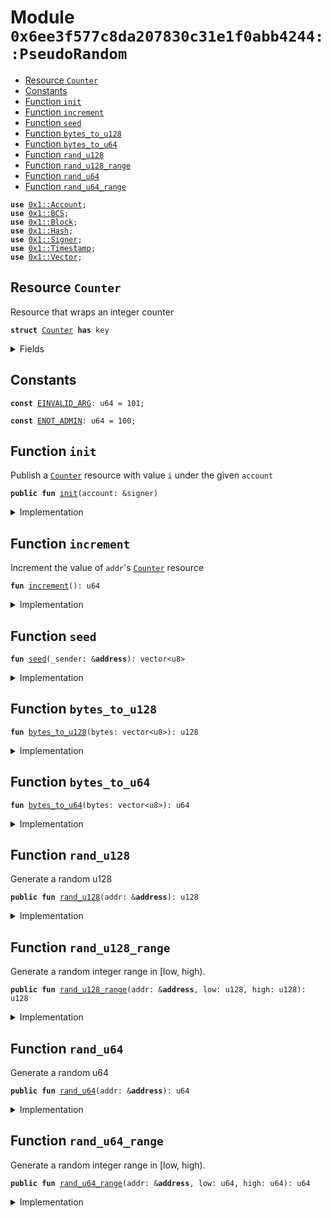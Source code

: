 
<a name="0x6ee3f577c8da207830c31e1f0abb4244_PseudoRandom"></a>

# Module `0x6ee3f577c8da207830c31e1f0abb4244::PseudoRandom`



-  [Resource `Counter`](#0x6ee3f577c8da207830c31e1f0abb4244_PseudoRandom_Counter)
-  [Constants](#@Constants_0)
-  [Function `init`](#0x6ee3f577c8da207830c31e1f0abb4244_PseudoRandom_init)
-  [Function `increment`](#0x6ee3f577c8da207830c31e1f0abb4244_PseudoRandom_increment)
-  [Function `seed`](#0x6ee3f577c8da207830c31e1f0abb4244_PseudoRandom_seed)
-  [Function `bytes_to_u128`](#0x6ee3f577c8da207830c31e1f0abb4244_PseudoRandom_bytes_to_u128)
-  [Function `bytes_to_u64`](#0x6ee3f577c8da207830c31e1f0abb4244_PseudoRandom_bytes_to_u64)
-  [Function `rand_u128`](#0x6ee3f577c8da207830c31e1f0abb4244_PseudoRandom_rand_u128)
-  [Function `rand_u128_range`](#0x6ee3f577c8da207830c31e1f0abb4244_PseudoRandom_rand_u128_range)
-  [Function `rand_u64`](#0x6ee3f577c8da207830c31e1f0abb4244_PseudoRandom_rand_u64)
-  [Function `rand_u64_range`](#0x6ee3f577c8da207830c31e1f0abb4244_PseudoRandom_rand_u64_range)


<pre><code><b>use</b> <a href="../../../build/StarcoinFramework/docs/Account.md#0x1_Account">0x1::Account</a>;
<b>use</b> <a href="../../../build/StarcoinFramework/docs/BCS.md#0x1_BCS">0x1::BCS</a>;
<b>use</b> <a href="../../../build/StarcoinFramework/docs/Block.md#0x1_Block">0x1::Block</a>;
<b>use</b> <a href="../../../build/StarcoinFramework/docs/Hash.md#0x1_Hash">0x1::Hash</a>;
<b>use</b> <a href="../../../build/StarcoinFramework/docs/Signer.md#0x1_Signer">0x1::Signer</a>;
<b>use</b> <a href="../../../build/StarcoinFramework/docs/Timestamp.md#0x1_Timestamp">0x1::Timestamp</a>;
<b>use</b> <a href="../../../build/StarcoinFramework/docs/Vector.md#0x1_Vector">0x1::Vector</a>;
</code></pre>



<a name="0x6ee3f577c8da207830c31e1f0abb4244_PseudoRandom_Counter"></a>

## Resource `Counter`

Resource that wraps an integer counter


<pre><code><b>struct</b> <a href="Counter.md#0x6ee3f577c8da207830c31e1f0abb4244_Counter">Counter</a> <b>has</b> key
</code></pre>



<details>
<summary>Fields</summary>


<dl>
<dt>
<code>value: u64</code>
</dt>
<dd>

</dd>
</dl>


</details>

<a name="@Constants_0"></a>

## Constants


<a name="0x6ee3f577c8da207830c31e1f0abb4244_PseudoRandom_EINVALID_ARG"></a>



<pre><code><b>const</b> <a href="PseudoRandom.md#0x6ee3f577c8da207830c31e1f0abb4244_PseudoRandom_EINVALID_ARG">EINVALID_ARG</a>: u64 = 101;
</code></pre>



<a name="0x6ee3f577c8da207830c31e1f0abb4244_PseudoRandom_ENOT_ADMIN"></a>



<pre><code><b>const</b> <a href="PseudoRandom.md#0x6ee3f577c8da207830c31e1f0abb4244_PseudoRandom_ENOT_ADMIN">ENOT_ADMIN</a>: u64 = 100;
</code></pre>



<a name="0x6ee3f577c8da207830c31e1f0abb4244_PseudoRandom_init"></a>

## Function `init`

Publish a <code><a href="Counter.md#0x6ee3f577c8da207830c31e1f0abb4244_Counter">Counter</a></code> resource with value <code>i</code> under the given <code>account</code>


<pre><code><b>public</b> <b>fun</b> <a href="PseudoRandom.md#0x6ee3f577c8da207830c31e1f0abb4244_PseudoRandom_init">init</a>(account: &signer)
</code></pre>



<details>
<summary>Implementation</summary>


<pre><code><b>public</b> <b>fun</b> <a href="PseudoRandom.md#0x6ee3f577c8da207830c31e1f0abb4244_PseudoRandom_init">init</a>(account: &signer) {
    // "Pack" (create) a <a href="Counter.md#0x6ee3f577c8da207830c31e1f0abb4244_Counter">Counter</a> resource. This is a privileged operation that
    // can only be done inside the <b>module</b> that declares the `<a href="Counter.md#0x6ee3f577c8da207830c31e1f0abb4244_Counter">Counter</a>` resource
    <b>assert</b>!(<a href="../../../build/StarcoinFramework/docs/Signer.md#0x1_Signer_address_of">Signer::address_of</a>(account) == @<a href="SFC.md#0x6ee3f577c8da207830c31e1f0abb4244_SFC">SFC</a>, <a href="PseudoRandom.md#0x6ee3f577c8da207830c31e1f0abb4244_PseudoRandom_ENOT_ADMIN">ENOT_ADMIN</a>);
    <b>move_to</b>(account, <a href="Counter.md#0x6ee3f577c8da207830c31e1f0abb4244_Counter">Counter</a>{ value: 0 })
}
</code></pre>



</details>

<a name="0x6ee3f577c8da207830c31e1f0abb4244_PseudoRandom_increment"></a>

## Function `increment`

Increment the value of <code>addr</code>'s <code><a href="Counter.md#0x6ee3f577c8da207830c31e1f0abb4244_Counter">Counter</a></code> resource


<pre><code><b>fun</b> <a href="PseudoRandom.md#0x6ee3f577c8da207830c31e1f0abb4244_PseudoRandom_increment">increment</a>(): u64
</code></pre>



<details>
<summary>Implementation</summary>


<pre><code><b>fun</b> <a href="PseudoRandom.md#0x6ee3f577c8da207830c31e1f0abb4244_PseudoRandom_increment">increment</a>(): u64 <b>acquires</b> <a href="Counter.md#0x6ee3f577c8da207830c31e1f0abb4244_Counter">Counter</a> {
    <b>let</b> c_ref = &<b>mut</b> <b>borrow_global_mut</b>&lt;<a href="Counter.md#0x6ee3f577c8da207830c31e1f0abb4244_Counter">Counter</a>&gt;(@<a href="SFC.md#0x6ee3f577c8da207830c31e1f0abb4244_SFC">SFC</a>).value;
    *c_ref = *c_ref + 1;
    *c_ref
}
</code></pre>



</details>

<a name="0x6ee3f577c8da207830c31e1f0abb4244_PseudoRandom_seed"></a>

## Function `seed`



<pre><code><b>fun</b> <a href="PseudoRandom.md#0x6ee3f577c8da207830c31e1f0abb4244_PseudoRandom_seed">seed</a>(_sender: &<b>address</b>): vector&lt;u8&gt;
</code></pre>



<details>
<summary>Implementation</summary>


<pre><code><b>fun</b> <a href="PseudoRandom.md#0x6ee3f577c8da207830c31e1f0abb4244_PseudoRandom_seed">seed</a>(_sender: &<b>address</b>): vector&lt;u8&gt; <b>acquires</b> <a href="Counter.md#0x6ee3f577c8da207830c31e1f0abb4244_Counter">Counter</a> {
    <b>let</b> counter = <a href="PseudoRandom.md#0x6ee3f577c8da207830c31e1f0abb4244_PseudoRandom_increment">increment</a>();
    <b>let</b> counter_bytes = <a href="../../../build/StarcoinFramework/docs/BCS.md#0x1_BCS_to_bytes">BCS::to_bytes</a>(&counter);

    <b>let</b> author: <b>address</b> = <a href="../../../build/StarcoinFramework/docs/Block.md#0x1_Block_get_current_author">Block::get_current_author</a>();
    <b>let</b> author_bytes: vector&lt;u8&gt; = <a href="../../../build/StarcoinFramework/docs/BCS.md#0x1_BCS_to_bytes">BCS::to_bytes</a>(&author);

    <b>let</b> timestamp: u64 = <a href="../../../build/StarcoinFramework/docs/Timestamp.md#0x1_Timestamp_now_milliseconds">Timestamp::now_milliseconds</a>();
    <b>let</b> timestamp_bytes: vector&lt;u8&gt; = <a href="../../../build/StarcoinFramework/docs/BCS.md#0x1_BCS_to_bytes">BCS::to_bytes</a>(&timestamp);

    <b>let</b> parent_hash: vector&lt;u8&gt; = <a href="../../../build/StarcoinFramework/docs/Block.md#0x1_Block_get_parent_hash">Block::get_parent_hash</a>();

    <b>let</b> sender_bytes: vector&lt;u8&gt; = <a href="../../../build/StarcoinFramework/docs/BCS.md#0x1_BCS_to_bytes">BCS::to_bytes</a>(_sender);

    <b>let</b> sequence_number = <a href="../../../build/StarcoinFramework/docs/Account.md#0x1_Account_sequence_number">Account::sequence_number</a>(*_sender);
    <b>let</b> sequence_number_bytes = <a href="../../../build/StarcoinFramework/docs/BCS.md#0x1_BCS_to_bytes">BCS::to_bytes</a>(&sequence_number);

    <b>let</b> info: vector&lt;u8&gt; = <a href="../../../build/StarcoinFramework/docs/Vector.md#0x1_Vector_empty">Vector::empty</a>&lt;u8&gt;();
    <a href="../../../build/StarcoinFramework/docs/Vector.md#0x1_Vector_append">Vector::append</a>&lt;u8&gt;(&<b>mut</b> info, counter_bytes);
    <a href="../../../build/StarcoinFramework/docs/Vector.md#0x1_Vector_append">Vector::append</a>&lt;u8&gt;(&<b>mut</b> info, author_bytes);
    <a href="../../../build/StarcoinFramework/docs/Vector.md#0x1_Vector_append">Vector::append</a>&lt;u8&gt;(&<b>mut</b> info, timestamp_bytes);
    <a href="../../../build/StarcoinFramework/docs/Vector.md#0x1_Vector_append">Vector::append</a>&lt;u8&gt;(&<b>mut</b> info, parent_hash);
    <a href="../../../build/StarcoinFramework/docs/Vector.md#0x1_Vector_append">Vector::append</a>&lt;u8&gt;(&<b>mut</b> info, sender_bytes);
    <a href="../../../build/StarcoinFramework/docs/Vector.md#0x1_Vector_append">Vector::append</a>&lt;u8&gt;(&<b>mut</b> info, sequence_number_bytes);

    <b>let</b> hash: vector&lt;u8&gt; = <a href="../../../build/StarcoinFramework/docs/Hash.md#0x1_Hash_sha3_256">Hash::sha3_256</a>(info);
    hash
}
</code></pre>



</details>

<a name="0x6ee3f577c8da207830c31e1f0abb4244_PseudoRandom_bytes_to_u128"></a>

## Function `bytes_to_u128`



<pre><code><b>fun</b> <a href="PseudoRandom.md#0x6ee3f577c8da207830c31e1f0abb4244_PseudoRandom_bytes_to_u128">bytes_to_u128</a>(bytes: vector&lt;u8&gt;): u128
</code></pre>



<details>
<summary>Implementation</summary>


<pre><code><b>fun</b> <a href="PseudoRandom.md#0x6ee3f577c8da207830c31e1f0abb4244_PseudoRandom_bytes_to_u128">bytes_to_u128</a>(bytes: vector&lt;u8&gt;): u128 {
    <b>let</b> value = 0u128;
    <b>let</b> i = 0u64;
    <b>while</b> (i &lt; 16) {
        value = value | ((*<a href="../../../build/StarcoinFramework/docs/Vector.md#0x1_Vector_borrow">Vector::borrow</a>(&bytes, i) <b>as</b> u128) &lt;&lt; ((8 * (15 - i)) <b>as</b> u8));
        i = i + 1;
    };
    <b>return</b> value
}
</code></pre>



</details>

<a name="0x6ee3f577c8da207830c31e1f0abb4244_PseudoRandom_bytes_to_u64"></a>

## Function `bytes_to_u64`



<pre><code><b>fun</b> <a href="PseudoRandom.md#0x6ee3f577c8da207830c31e1f0abb4244_PseudoRandom_bytes_to_u64">bytes_to_u64</a>(bytes: vector&lt;u8&gt;): u64
</code></pre>



<details>
<summary>Implementation</summary>


<pre><code><b>fun</b> <a href="PseudoRandom.md#0x6ee3f577c8da207830c31e1f0abb4244_PseudoRandom_bytes_to_u64">bytes_to_u64</a>(bytes: vector&lt;u8&gt;): u64 {
    <b>let</b> value = 0u64;
    <b>let</b> i = 0u64;
    <b>while</b> (i &lt; 8) {
        value = value | ((*<a href="../../../build/StarcoinFramework/docs/Vector.md#0x1_Vector_borrow">Vector::borrow</a>(&bytes, i) <b>as</b> u64) &lt;&lt; ((8 * (7 - i)) <b>as</b> u8));
        i = i + 1;
    };
    <b>return</b> value
}
</code></pre>



</details>

<a name="0x6ee3f577c8da207830c31e1f0abb4244_PseudoRandom_rand_u128"></a>

## Function `rand_u128`

Generate a random u128


<pre><code><b>public</b> <b>fun</b> <a href="PseudoRandom.md#0x6ee3f577c8da207830c31e1f0abb4244_PseudoRandom_rand_u128">rand_u128</a>(addr: &<b>address</b>): u128
</code></pre>



<details>
<summary>Implementation</summary>


<pre><code><b>public</b> <b>fun</b> <a href="PseudoRandom.md#0x6ee3f577c8da207830c31e1f0abb4244_PseudoRandom_rand_u128">rand_u128</a>(addr: &<b>address</b>): u128 <b>acquires</b> <a href="Counter.md#0x6ee3f577c8da207830c31e1f0abb4244_Counter">Counter</a> {
    <b>let</b> _seed: vector&lt;u8&gt; = <a href="PseudoRandom.md#0x6ee3f577c8da207830c31e1f0abb4244_PseudoRandom_seed">seed</a>(addr);
    <a href="PseudoRandom.md#0x6ee3f577c8da207830c31e1f0abb4244_PseudoRandom_bytes_to_u128">bytes_to_u128</a>(_seed)
}
</code></pre>



</details>

<a name="0x6ee3f577c8da207830c31e1f0abb4244_PseudoRandom_rand_u128_range"></a>

## Function `rand_u128_range`

Generate a random integer range in [low, high).


<pre><code><b>public</b> <b>fun</b> <a href="PseudoRandom.md#0x6ee3f577c8da207830c31e1f0abb4244_PseudoRandom_rand_u128_range">rand_u128_range</a>(addr: &<b>address</b>, low: u128, high: u128): u128
</code></pre>



<details>
<summary>Implementation</summary>


<pre><code><b>public</b> <b>fun</b> <a href="PseudoRandom.md#0x6ee3f577c8da207830c31e1f0abb4244_PseudoRandom_rand_u128_range">rand_u128_range</a>(addr: &<b>address</b>, low: u128, high: u128): u128 <b>acquires</b> <a href="Counter.md#0x6ee3f577c8da207830c31e1f0abb4244_Counter">Counter</a> {
    <b>assert</b>!(high &gt; low, <a href="PseudoRandom.md#0x6ee3f577c8da207830c31e1f0abb4244_PseudoRandom_EINVALID_ARG">EINVALID_ARG</a>);
    <b>let</b> value = <a href="PseudoRandom.md#0x6ee3f577c8da207830c31e1f0abb4244_PseudoRandom_rand_u128">rand_u128</a>(addr);
    (value % (high - low)) + low
}
</code></pre>



</details>

<a name="0x6ee3f577c8da207830c31e1f0abb4244_PseudoRandom_rand_u64"></a>

## Function `rand_u64`

Generate a random u64


<pre><code><b>public</b> <b>fun</b> <a href="PseudoRandom.md#0x6ee3f577c8da207830c31e1f0abb4244_PseudoRandom_rand_u64">rand_u64</a>(addr: &<b>address</b>): u64
</code></pre>



<details>
<summary>Implementation</summary>


<pre><code><b>public</b> <b>fun</b> <a href="PseudoRandom.md#0x6ee3f577c8da207830c31e1f0abb4244_PseudoRandom_rand_u64">rand_u64</a>(addr: &<b>address</b>): u64 <b>acquires</b> <a href="Counter.md#0x6ee3f577c8da207830c31e1f0abb4244_Counter">Counter</a> {
    <b>let</b> _seed: vector&lt;u8&gt; = <a href="PseudoRandom.md#0x6ee3f577c8da207830c31e1f0abb4244_PseudoRandom_seed">seed</a>(addr);
    <a href="PseudoRandom.md#0x6ee3f577c8da207830c31e1f0abb4244_PseudoRandom_bytes_to_u64">bytes_to_u64</a>(_seed)
}
</code></pre>



</details>

<a name="0x6ee3f577c8da207830c31e1f0abb4244_PseudoRandom_rand_u64_range"></a>

## Function `rand_u64_range`

Generate a random integer range in [low, high).


<pre><code><b>public</b> <b>fun</b> <a href="PseudoRandom.md#0x6ee3f577c8da207830c31e1f0abb4244_PseudoRandom_rand_u64_range">rand_u64_range</a>(addr: &<b>address</b>, low: u64, high: u64): u64
</code></pre>



<details>
<summary>Implementation</summary>


<pre><code><b>public</b> <b>fun</b> <a href="PseudoRandom.md#0x6ee3f577c8da207830c31e1f0abb4244_PseudoRandom_rand_u64_range">rand_u64_range</a>(addr: &<b>address</b>, low: u64, high: u64): u64 <b>acquires</b> <a href="Counter.md#0x6ee3f577c8da207830c31e1f0abb4244_Counter">Counter</a> {
    <b>assert</b>!(high &gt; low, <a href="PseudoRandom.md#0x6ee3f577c8da207830c31e1f0abb4244_PseudoRandom_EINVALID_ARG">EINVALID_ARG</a>);
    <b>let</b> value = <a href="PseudoRandom.md#0x6ee3f577c8da207830c31e1f0abb4244_PseudoRandom_rand_u64">rand_u64</a>(addr);
    (value % (high - low)) + low
}
</code></pre>



</details>
